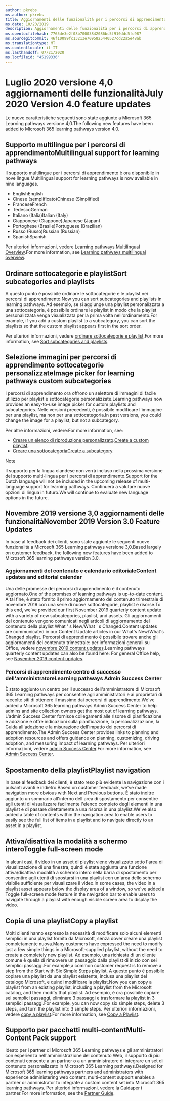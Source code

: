 ```yaml
---
author: pkrebs
ms.author: pkrebs
title: Aggiornamenti delle funzionalità per i percorsi di apprendimento
ms.date: 10/20/2019
description: Aggiornamenti delle funzionalità per i percorsi di apprendimento
ms.openlocfilehash: 7765de3e2f08b70003842086bc5f910ddc5fd987
ms.sourcegitcommit: 46f10099fc13213e7095825440527cd22a5e48ab
ms.translationtype: MT
ms.contentlocale: it-IT
ms.lasthandoff: 07/21/2020
ms.locfileid: "45199336"
---
```

# <a name="july-2020-version-40-feature-updates"></a><span data-ttu-id="388b6-103">Luglio 2020 versione 4,0 aggiornamenti delle funzionalità</span><span class="sxs-lookup"><span data-stu-id="388b6-103">July 2020 Version 4.0 feature updates</span></span> 

<span data-ttu-id="388b6-104">Le nuove caratteristiche seguenti sono state aggiunte a Microsoft 365 Learning pathways versione 4,0.</span><span class="sxs-lookup"><span data-stu-id="388b6-104">The following new features have been added to Microsoft 365 learning pathways version 4.0.</span></span> 

## <a name="multilingual-support-for-learning-pathways"></a><span data-ttu-id="388b6-105">Supporto multilingue per i percorsi di apprendimento</span><span class="sxs-lookup"><span data-stu-id="388b6-105">Multilingual support for learning pathways</span></span> 
<span data-ttu-id="388b6-106">Il supporto multilingue per i percorsi di apprendimento è ora disponibile in nove lingue.</span><span class="sxs-lookup"><span data-stu-id="388b6-106">Multilingual support for learning pathways is now available in nine languages.</span></span>  
- <span data-ttu-id="388b6-107">English</span><span class="sxs-lookup"><span data-stu-id="388b6-107">English</span></span>     
- <span data-ttu-id="388b6-108">Cinese (semplificato)</span><span class="sxs-lookup"><span data-stu-id="388b6-108">Chinese (Simplified)</span></span> 
- <span data-ttu-id="388b6-109">Francese</span><span class="sxs-lookup"><span data-stu-id="388b6-109">French</span></span> 
- <span data-ttu-id="388b6-110">Tedesco</span><span class="sxs-lookup"><span data-stu-id="388b6-110">German</span></span> 
- <span data-ttu-id="388b6-111">Italiano (Italia)</span><span class="sxs-lookup"><span data-stu-id="388b6-111">Italian (Italy)</span></span> 
- <span data-ttu-id="388b6-112">Giapponese (Giappone)</span><span class="sxs-lookup"><span data-stu-id="388b6-112">Japanese (Japan)</span></span> 
- <span data-ttu-id="388b6-113">Portoghese (Brasile)</span><span class="sxs-lookup"><span data-stu-id="388b6-113">Portuguese (Brazilian)</span></span> 
- <span data-ttu-id="388b6-114">Russo (Russo)</span><span class="sxs-lookup"><span data-stu-id="388b6-114">Russian (Russian)</span></span> 
- <span data-ttu-id="388b6-115">Spanish</span><span class="sxs-lookup"><span data-stu-id="388b6-115">Spanish</span></span> 

<span data-ttu-id="388b6-116">Per ulteriori informazioni, vedere [Learning pathways Multilingual Overview](custom_overview.md).</span><span class="sxs-lookup"><span data-stu-id="388b6-116">For more information, see [Learning pathways multilingual overview](custom_overview.md).</span></span> 

## <a name="sort-subcategories-and-playlists"></a><span data-ttu-id="388b6-117">Ordinare sottocategorie e playlist</span><span class="sxs-lookup"><span data-stu-id="388b6-117">Sort subcategories and playlists</span></span>

<span data-ttu-id="388b6-118">A questo punto è possibile ordinare le sottocategorie e le playlist nei percorsi di apprendimento.</span><span class="sxs-lookup"><span data-stu-id="388b6-118">Now you can sort subcategories and playlists in learning pathways.</span></span> <span data-ttu-id="388b6-119">Ad esempio, se si aggiunge una playlist personalizzata a una sottocategoria, è possibile ordinare le playlist in modo che la playlist personalizzata venga visualizzata per la prima volta nell'ordinamento.</span><span class="sxs-lookup"><span data-stu-id="388b6-119">For example, if you add a custom playlist to a subcategory, you can sort the playlists so that the custom playlist appears first in the sort order.</span></span> 

<span data-ttu-id="388b6-120">Per ulteriori informazioni, vedere [ordinare sottocategorie e playlist](custom_sortsubplay.md).</span><span class="sxs-lookup"><span data-stu-id="388b6-120">For more information, see [Sort subcategories and playlists](custom_sortsubplay.md).</span></span> 

## <a name="image-picker-for-learning-pathways-custom-subcategories"></a><span data-ttu-id="388b6-121">Selezione immagini per percorsi di apprendimento sottocategorie personalizzate</span><span class="sxs-lookup"><span data-stu-id="388b6-121">Image picker for learning pathways custom subcategories</span></span> 
<span data-ttu-id="388b6-122">I percorsi di apprendimento ora offrono un selettore di immagini di facile utilizzo per playlist e sottocategorie personalizzate.</span><span class="sxs-lookup"><span data-stu-id="388b6-122">Learning pathways now provides an easy-to-use image picker for custom playlists and subcategories.</span></span>  <span data-ttu-id="388b6-123">Nelle versioni precedenti, è possibile modificare l'immagine per una playlist, ma non per una sottocategoria.</span><span class="sxs-lookup"><span data-stu-id="388b6-123">In past versions, you could change the image for a playlist, but not a subcategory.</span></span>  

<span data-ttu-id="388b6-124">Per altre informazioni, vedere:</span><span class="sxs-lookup"><span data-stu-id="388b6-124">For more information, see:</span></span>
- <span data-ttu-id="388b6-125">[Creare un elenco di riproduzione personalizzato](custom_createnewplaylist.md).</span><span class="sxs-lookup"><span data-stu-id="388b6-125">[Create a custom playlist](custom_createnewplaylist.md).</span></span> 
- [<span data-ttu-id="388b6-126">Creare una sottocategoria</span><span class="sxs-lookup"><span data-stu-id="388b6-126">Create a subcategory</span></span>](custom_createnewcat.md)

> [!NOTE]
> <span data-ttu-id="388b6-127">Il supporto per la lingua olandese non verrà incluso nella prossima versione del supporto multi-lingua per i percorsi di apprendimento.</span><span class="sxs-lookup"><span data-stu-id="388b6-127">Support for the Dutch language will not be included in the upcoming release of multi-language support for learning pathways.</span></span> <span data-ttu-id="388b6-128">Continuerà a valutare nuove opzioni di lingua in futuro.</span><span class="sxs-lookup"><span data-stu-id="388b6-128">We will continue to evaluate new language options in the future.</span></span>

## <a name="november-2019-version-30-feature-updates"></a><span data-ttu-id="388b6-129">Novembre 2019 versione 3,0 aggiornamenti delle funzionalità</span><span class="sxs-lookup"><span data-stu-id="388b6-129">November 2019 Version 3.0 Feature Updates</span></span>
<span data-ttu-id="388b6-130">In base al feedback dei clienti, sono state aggiunte le seguenti nuove funzionalità a Microsoft 365 Learning pathways versione 3,0.</span><span class="sxs-lookup"><span data-stu-id="388b6-130">Based largely on customer feedback, the following new features have been added to Microsoft 365 learning pathways version 3.0.</span></span>

### <a name="content-updates-and-editorial-calendar"></a><span data-ttu-id="388b6-131">Aggiornamenti del contenuto e calendario editoriale</span><span class="sxs-lookup"><span data-stu-id="388b6-131">Content updates and editorial calendar</span></span>
<span data-ttu-id="388b6-132">Una delle promesse dei percorsi di apprendimento è il contenuto aggiornato.</span><span class="sxs-lookup"><span data-stu-id="388b6-132">One of the promises of learning pathways is up-to-date content.</span></span> <span data-ttu-id="388b6-133">A tal fine, è stato fornito il primo aggiornamento del contenuto trimestrale di novembre 2019 con una serie di nuove sottocategorie, playlist e risorse.</span><span class="sxs-lookup"><span data-stu-id="388b6-133">To this end, we've provided our first November 2019 quarterly content update with a variety of new subcategories, playlist, and assets.</span></span> <span data-ttu-id="388b6-134">Gli aggiornamenti del contenuto vengono comunicati negli articoli di aggiornamento del contenuto della playlist What ' s New/What ' s Changed.</span><span class="sxs-lookup"><span data-stu-id="388b6-134">Content updates are communicated in our Content Update articles in our What's New/What's Changed playlist.</span></span> <span data-ttu-id="388b6-135">Percorsi di apprendimento è possibile trovare anche gli aggiornamenti del contenuto trimestrale: per informazioni generali su Office, vedere [novembre 2019 content updates](custom_contentupdates.md).</span><span class="sxs-lookup"><span data-stu-id="388b6-135">Learning pathways quarterly content updates can also be found here: For general Office help, see [November 2019 content updates](custom_contentupdates.md).</span></span>

### <a name="learning-pathways-admin-success-center"></a><span data-ttu-id="388b6-136">Percorsi di apprendimento centro di successo dell'amministratore</span><span class="sxs-lookup"><span data-stu-id="388b6-136">Learning pathways Admin Success Center</span></span>
<span data-ttu-id="388b6-137">È stato aggiunto un centro per il successo dell'amministratore di Microsoft 365 Learning pathways per consentire agli amministratori e ai proprietari di raccolte siti di ottenere il massimo dai percorsi di apprendimento.</span><span class="sxs-lookup"><span data-stu-id="388b6-137">We've added a Microsoft 365 learning pathways Admin Success Center to help admins and site collection owners get the most out of learning pathways.</span></span> <span data-ttu-id="388b6-138">L'admin Success Center fornisce collegamenti alle risorse di pianificazione e adozione e offre indicazioni sulla pianificazione, la personalizzazione, la Guida all'adozione e la misurazione dell'impatto dei percorsi di apprendimento.</span><span class="sxs-lookup"><span data-stu-id="388b6-138">The Admin Success Center provides links to planning and adoption resources and offers guidance on planning, customizing, driving adoption, and measuring impact of learning pathways.</span></span> <span data-ttu-id="388b6-139">Per ulteriori informazioni, vedere [admin Success Center](custom_successcenter.md).</span><span class="sxs-lookup"><span data-stu-id="388b6-139">For more information, see [Admin Success Center](custom_successcenter.md).</span></span>

## <a name="playlist-navigation"></a><span data-ttu-id="388b6-140">Spostamento della playlist</span><span class="sxs-lookup"><span data-stu-id="388b6-140">Playlist navigation</span></span>
<span data-ttu-id="388b6-141">In base al feedback dei clienti, è stato reso più evidente la navigazione con i pulsanti avanti e indietro.</span><span class="sxs-lookup"><span data-stu-id="388b6-141">Based on customer feedback, we've made navigation more obvious with Next and Previous buttons.</span></span> <span data-ttu-id="388b6-142">È stato inoltre aggiunto un sommario all'interno dell'area di spostamento per consentire agli utenti di visualizzare facilmente l'elenco completo degli elementi in una playlist e di passare direttamente a una risorsa in una playlist.</span><span class="sxs-lookup"><span data-stu-id="388b6-142">We've also added a table of contents within the navigation area to enable users to easily see the full list of items in a playlist and to navigate directly to an asset in a playlist.</span></span>

## <a name="toggle-full-screen-mode"></a><span data-ttu-id="388b6-143">Attiva/disattiva la modalità a schermo intero</span><span class="sxs-lookup"><span data-stu-id="388b6-143">Toggle full-screen mode</span></span>
<span data-ttu-id="388b6-144">In alcuni casi, il video in un asset di playlist viene visualizzato sotto l'area di visualizzazione di una finestra, quindi è stata aggiunta una funzione attiva/disattiva modalità a schermo intero nella barra di spostamento per consentire agli utenti di spostarsi in una playlist con un'area dello schermo visibile sufficiente per visualizzare il video.</span><span class="sxs-lookup"><span data-stu-id="388b6-144">In some cases, the video in a playlist asset appears below the display area of a window, so we've added a Toggle full-screen mode feature in the navigation bar to enable users to navigate through a playlist with enough visible screen area to display the video.</span></span>

## <a name="copy-a-playlist"></a><span data-ttu-id="388b6-145">Copia di una playlist</span><span class="sxs-lookup"><span data-stu-id="388b6-145">Copy a playlist</span></span>
<span data-ttu-id="388b6-146">Molti clienti hanno espresso la necessità di modificare solo alcuni elementi semplici in una playlist fornita da Microsoft, senza dover creare una playlist completamente nuova.</span><span class="sxs-lookup"><span data-stu-id="388b6-146">Many customers have expressed the need to modify just a few simple things in a Microsoft-supplied playlist, without the need to create a completely new playlist.</span></span> <span data-ttu-id="388b6-147">Ad esempio, una richiesta di un cliente comune è quella di rimuovere un passaggio dalla playlist di inizio con sei semplici passaggi.</span><span class="sxs-lookup"><span data-stu-id="388b6-147">For example,a common customer request is to remove a step from the Start with Six Simple Steps playlist.</span></span> <span data-ttu-id="388b6-148">A questo punto è possibile copiare una playlist da una playlist esistente, inclusa una playlist del catalogo Microsoft, e quindi modificare la playlist.</span><span class="sxs-lookup"><span data-stu-id="388b6-148">Now you can copy a playlist from an existing playlist, including a playlist from the Microsoft catalog, and then modify that playlist.</span></span> <span data-ttu-id="388b6-149">Ad esempio, è ora possibile copiare sei semplici passaggi, eliminare 3 passaggi e trasformare la playlist in 3 semplici passaggi.</span><span class="sxs-lookup"><span data-stu-id="388b6-149">For example, you can now copy six simple steps, delete 3 steps, and turn the playlist into 3 simple steps.</span></span> <span data-ttu-id="388b6-150">Per ulteriori informazioni, vedere [copy a playlist](custom_copyplaylist.md).</span><span class="sxs-lookup"><span data-stu-id="388b6-150">For more information, see [Copy a Playlist](custom_copyplaylist.md).</span></span>

## <a name="multi-content-pack-support"></a><span data-ttu-id="388b6-151">Supporto per pacchetti multi-content</span><span class="sxs-lookup"><span data-stu-id="388b6-151">Multi-Content Pack support</span></span>
<span data-ttu-id="388b6-152">Ideato per i partner di Microsoft 365 Learning pathways e gli amministratori con esperienza nell'amministrazione del contenuto Web, il supporto di più contenuti consente a un partner o a un amministratore di integrare un set di contenuto personalizzato in Microsoft 365 Learning pathways.</span><span class="sxs-lookup"><span data-stu-id="388b6-152">Designed for Microsoft 365 learning pathways partners and administrators with experience administering web content, multi-content support enables a partner or administrator to integrate a custom content set into Microsoft 365 learning pathways.</span></span> <span data-ttu-id="388b6-153">Per ulteriori informazioni, vedere la [Guida](custom_partnerguide.md)per i partner.</span><span class="sxs-lookup"><span data-stu-id="388b6-153">For more information, see the [Partner Guide](custom_partnerguide.md).</span></span>

